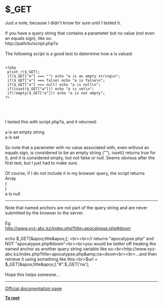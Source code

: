 # $_GET



Just a note, because I didn&apos;t know for sure until I tested it.<br><br>If you have a query string that contains a parameter but no value (not even an equals sign), like so:<br>http://path/to/script.php?a<br><br>The following script is a good test to determine how a is valued:<br><br>

```
<?php
 print_r($_GET);
 if($_GET["a"] === "") echo "a is an empty string\n";
 if($_GET["a"] === false) echo "a is false\n";
 if($_GET["a"] === null) echo "a is null\n";
 if(isset($_GET["a"])) echo "a is set\n";
 if(!empty($_GET["a"])) echo "a is not empty";
?>
```
<br><br><br>I tested this with script.php?a, and it returned:<br><br>a is an empty string<br>a is set<br><br>So note that a parameter with no value associated with, even without an equals sign, is considered to be an empty string (""), isset() returns true for it, and it is considered empty, but not false or null. Seems obvious after the first test, but I just had to make sure.<br><br>Of course, if I do not include it in my browser query, the script returns<br>Array<br>(<br>)<br>a is null  

---

Note that named anchors are not part of the query string and are never submitted by the browser to the server.<br><br>Eg.<br>http://www.xyz-abc.kz/index.php?title=apocalypse.php#doom<br><br>echo $_GET[&apos;title&apos;]; <br><br>// returns "apocalypse.php" and NOT "apocalypse.php#doom"<br><br>you would be better off treating the named anchor as another query string variable like so:<br>http://www.xyz-abc.kz/index.php?title=apocalypse.php&amp;na=doom<br><br>...and then retrieve it using something like this:<br>$url = $_GET[&apos;title&apos;]."#".$_GET[&apos;na&apos;];<br><br>Hope this helps someone...  

---

[Official documentation page](https://www.php.net/manual/en/reserved.variables.get.php)

**[To root](/README.md)**